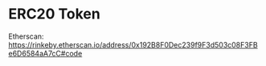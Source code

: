 # ERC20 Token

Etherscan:
https://rinkeby.etherscan.io/address/0x192B8F0Dec239f9F3d503c08F3FBe6D6584aA7cC#code

